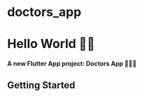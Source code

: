 # doctors_app

<h1>Hello World 👋🏻 </h1>

 <h4> A new Flutter App project:  Doctors App 👨🏻‍⚕️ </h4>


## Getting Started

